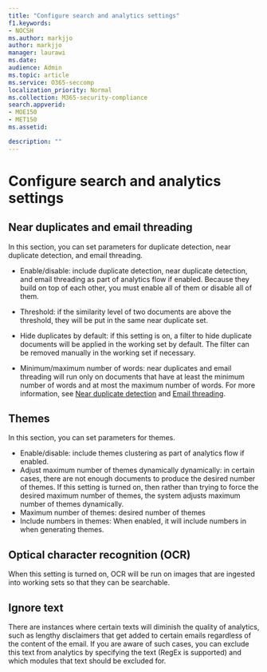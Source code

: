 ```yaml
---
title: "Configure search and analytics settings"
f1.keywords:
- NOCSH
ms.author: markjjo
author: markjjo
manager: laurawi
ms.date: 
audience: Admin
ms.topic: article
ms.service: O365-seccomp
localization_priority: Normal
ms.collection: M365-security-compliance 
search.appverid: 
- MOE150
- MET150
ms.assetid: 

description: ""
---
```


# Configure search and analytics settings

## Near duplicates and email threading

In this section, you can set parameters for duplicate detection, near duplicate detection, and email threading.

- Enable/disable: include duplicate detection, near duplicate detection, and email threading as part of analytics flow if enabled. Because they build on top of each other, you must enable all of them or disable all of them.

- Threshold: if the similarity level of two documents are above the threshold, they will be put in the same near duplicate set.

- Hide duplicates by default: if this setting is on, a filter to hide duplicate documents will be applied in the working set by default. The filter can be removed manually in the working set if necessary.

- Minimum/maximum number of words: near duplicates and email threading will run only on documents that have at least the minimum number of words and at most the maximum number of words.
For more information, see [Near duplicate detection](near-duplicates.md) and [Email threading](email-threading.md).

## Themes

In this section, you can set parameters for themes.

- Enable/disable: include themes clustering as part of analytics flow if enabled.
- Adjust maximum number of themes dynamically dynamically: in certain cases, there are not enough documents to produce the desired number of themes. If this setting is turned on, then rather than trying to force the desired maximum number of themes, the system adjusts maximum number of themes dynamically.
- Maximum number of themes: desired number of themes
- Include numbers in themes: When enabled, it will include numbers in when generating themes.  

## Optical character recognition (OCR)

When this setting is turned on, OCR will be run on images that are ingested into working sets so that they can be searchable.

## Ignore text

There are instances where certain texts will diminish the quality of analytics, such as lengthy disclaimers that get added to certain emails regardless of the content of the email. If you are aware of such cases, you can exclude this text from analytics by specifying the text (RegEx is supported) and which modules that text should be excluded for.